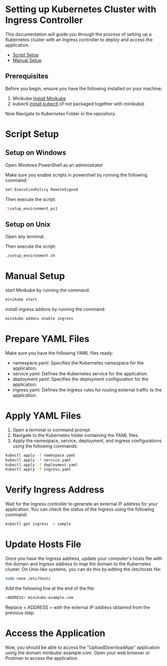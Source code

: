 # Setting up Kubernetes Cluster with Ingress Controller

This documentation will guide you through the process of setting up a Kubernetes cluster with an Ingress controller to deploy and access the application.

- [Script Setup](script-setup)
- [Manual Setup](manual-setup)

## Prerequisites

Before you begin, ensure you have the following installed on your machine:

1. Minikube [Install Minikube](https://minikube.sigs.k8s.io/docs/start/)
2. kubectl [install kubectl](https://kubernetes.io/docs/tasks/tools/) (if not packaged together with minikube)

Now Navigate to Kubernetes Folder in the repository.

# Script Setup

## Setup on Windows

Open Windows PowerShell as an administrator

Make sure you enable scripts in powershell by running the following command:

```bash
Set-ExecutionPolicy RemoteSigned
```

Then execute the script:

```bash
.\setup_environment.ps1
```

## Setup on Unix

Open any terminal.


Then execute the script:

```bash
./setup_environment.sh
```

# Manual Setup

start Minikube by running the command:

```bash
minikube start
```

install ingress addons by running the command:

```bash
minikube addons enable ingress
```

# Prepare YAML Files

Make sure you have the following YAML files ready:

- namespace.yaml: Specifies the Kubernetes namespace for the application.
- service.yaml: Defines the Kubernetes service for the application.
- deployment.yaml: Specifies the deployment configuration for the application.
- ingress.yaml: Defines the Ingress rules for routing external traffic to the application.

# Apply YAML Files

1. Open a terminal or command prompt.
2. Navigate to the Kubernetes folder containing the YAML files.
3. Apply the namespace, service, deployment, and ingress configurations using the following commands:

```bash
kubectl apply -f namespace.yaml
kubectl apply -f service.yaml
kubectl apply -f deployment.yaml
kubectl apply -f ingress.yaml
```

# Verify Ingress Address

Wait for the Ingress controller to generate an external IP address for your application. You can check the status of the Ingress using the following command:

```bash
kubectl get ingress -n sample
```
# Update Hosts File

Once you have the Ingress address, update your computer's hosts file with the domain and Ingress address to map the domain to the Kubernetes cluster. On Unix-like systems, you can do this by editing the /etc/hosts file:

```bash
sudo nano /etc/hosts
```

Add the following line at the end of the file:

```bash
<ADDRESS> minikube-example.com
```

Replace < ADDRESS > with the external IP address obtained from the previous step.

# Access the Application

Now, you should be able to access the "UploadDownloadApp" application using the domain minikube-example.com. Open your web browser or Postman to access the application.

